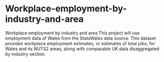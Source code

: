 # Workplace-employment-by-industry-and-area
Workplace employment by industry and area
This project will use employment data of Wales from the StatsWales data source.  This dataset provides workplace employment estimates, or estimates of total jobs, for Wales and its NUTS2 areas, along with comparable UK data disaggregated by industry section.
